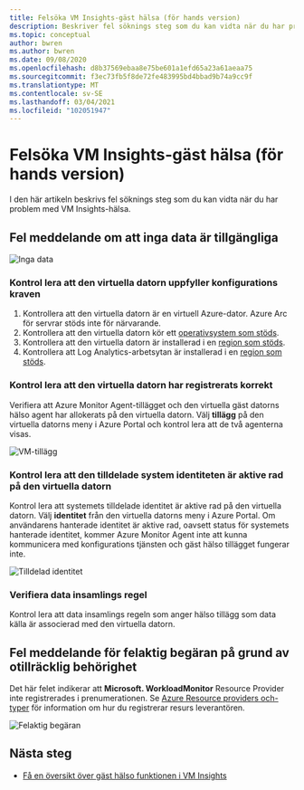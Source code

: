 ```yaml
---
title: Felsöka VM Insights-gäst hälsa (för hands version)
description: Beskriver fel söknings steg som du kan vidta när du har problem med VM Insights-hälsa.
ms.topic: conceptual
author: bwren
ms.author: bwren
ms.date: 09/08/2020
ms.openlocfilehash: d8b37569ebaa8e75be601a1efd65a23a61aeaa75
ms.sourcegitcommit: f3ec73fb5f8de72fe483995bd4bbad9b74a9cc9f
ms.translationtype: MT
ms.contentlocale: sv-SE
ms.lasthandoff: 03/04/2021
ms.locfileid: "102051947"
---
```

# <a name="troubleshoot-vm-insights-guest-health-preview"></a>Felsöka VM Insights-gäst hälsa (för hands version)
I den här artikeln beskrivs fel söknings steg som du kan vidta när du har problem med VM Insights-hälsa.

## <a name="error-message-that-no-data-is-available"></a>Fel meddelande om att inga data är tillgängliga 

![Inga data](media/vminsights-health-troubleshoot/no-data.png)


### <a name="verify-that-the-virtual-machine-meets-configuration-requirements"></a>Kontrol lera att den virtuella datorn uppfyller konfigurations kraven

1. Kontrollera att den virtuella datorn är en virtuell Azure-dator. Azure Arc för servrar stöds inte för närvarande.
2. Kontrollera att den virtuella datorn kör ett [operativsystem som stöds](vminsights-health-enable.md?current-limitations.md).
3. Kontrollera att den virtuella datorn är installerad i en [region som stöds](vminsights-health-enable.md?current-limitations.md).
4. Kontrollera att Log Analytics-arbetsytan är installerad i en [region som stöds](vminsights-health-enable.md?current-limitations.md).

### <a name="verify-that-the-vm-is-properly-onboarded"></a>Kontrol lera att den virtuella datorn har registrerats korrekt
Verifiera att Azure Monitor Agent-tillägget och den virtuella gäst datorns hälso agent har allokerats på den virtuella datorn. Välj **tillägg** på den virtuella datorns meny i Azure Portal och kontrol lera att de två agenterna visas.

![VM-tillägg](media/vminsights-health-troubleshoot/extensions.png)

### <a name="verify-the-system-assigned-identity-is-enabled-on-the-virtual-machine"></a>Kontrol lera att den tilldelade system identiteten är aktive rad på den virtuella datorn
Kontrol lera att systemets tilldelade identitet är aktive rad på den virtuella datorn. Välj **identitet** från den virtuella datorns meny i Azure Portal. Om användarens hanterade identitet är aktive rad, oavsett status för systemets hanterade identitet, kommer Azure Monitor Agent inte att kunna kommunicera med konfigurations tjänsten och gäst hälso tillägget fungerar inte.

![Tilldelad identitet](media/vminsights-health-troubleshoot/system-identity.png)

### <a name="verify-data-collection-rule"></a>Verifiera data insamlings regel
Kontrol lera att data insamlings regeln som anger hälso tillägg som data källa är associerad med den virtuella datorn.

## <a name="error-message-for-bad-request-due-to-insufficient-permissions"></a>Fel meddelande för felaktig begäran på grund av otillräcklig behörighet
Det här felet indikerar att **Microsoft. WorkloadMonitor** Resource Provider inte registrerades i prenumerationen. Se [Azure Resource providers och-typer](../../azure-resource-manager/management/resource-providers-and-types.md#register-resource-provider) för information om hur du registrerar resurs leverantören. 

![Felaktig begäran](media/vminsights-health-troubleshoot/bad-request.png)

## <a name="next-steps"></a>Nästa steg

- [Få en översikt över gäst hälso funktionen i VM Insights](vminsights-health-overview.md)